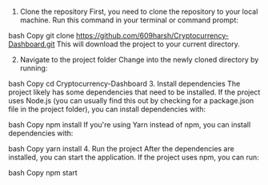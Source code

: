 1. Clone the repository
First, you need to clone the repository to your local machine. Run this command in your terminal or command prompt:

bash
Copy
git clone https://github.com/609harsh/Cryptocurrency-Dashboard.git
This will download the project to your current directory.

2. Navigate to the project folder
Change into the newly cloned directory by running:

bash
Copy
cd Cryptocurrency-Dashboard
3. Install dependencies
The project likely has some dependencies that need to be installed. If the project uses Node.js (you can usually find this out by checking for a package.json file in the project folder), you can install dependencies with:

bash
Copy
npm install
If you're using Yarn instead of npm, you can install dependencies with:

bash
Copy
yarn install
4. Run the project
After the dependencies are installed, you can start the application. If the project uses npm, you can run:

bash
Copy
npm start
